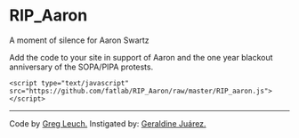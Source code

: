 # RIP_Aaron

A moment of silence for Aaron Swartz

Add the code to your site in support of Aaron and the one year blackout anniversary of the SOPA/PIPA protests.


    <script type="text/javascript" src="https://github.com/fatlab/RIP_Aaron/raw/master/RIP_aaron.js"></script>


---

Code by <a href="http://fffff.at/greg-leuch/">Greg Leuch.</a> Instigated by: <a href="http://fffff.at/geraldine-juarez/">Geraldine Juárez.</a> 
